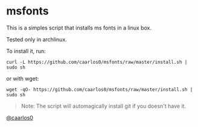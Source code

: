 # msfonts

This is a simples script that installs ms fonts in a linux box.

Tested only in archlinux.

To install it, run:

	curl -L https://github.com/caarlos0/msfonts/raw/master/install.sh | sudo sh

or with wget:

    wget -qO- https://github.com/caarlos0/msfonts/raw/master/install.sh | sudo sh


> Note: The script will automagically install git if you doesn't have it.


[@caarlos0](http://twitter.com/caarlos0)
